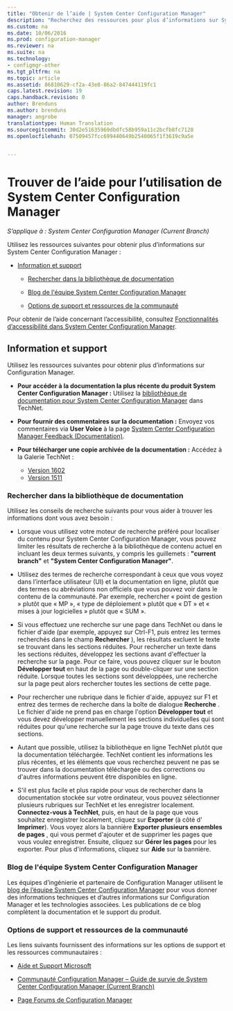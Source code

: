 ```yaml
---
title: "Obtenir de l’aide | System Center Configuration Manager"
description: "Recherchez des ressources pour plus d’informations sur System Center Configuration Manager."
ms.custom: na
ms.date: 10/06/2016
ms.prod: configuration-manager
ms.reviewer: na
ms.suite: na
ms.technology:
- configmgr-other
ms.tgt_pltfrm: na
ms.topic: article
ms.assetid: 86810629-cf2a-43e8-86a2-847444119fc1
caps.latest.revision: 19
caps.handback.revision: 0
author: Brenduns
ms.author: brenduns
manager: angrobe
translationtype: Human Translation
ms.sourcegitcommit: 30d2e51635969dbdfc58b959a11c2bcfb8fc7128
ms.openlocfilehash: 07509457fcc699440649b2540065f1f3619c9a5e


---
```

# <a name="find-help-for-using-system-center-configuration-manager"></a>Trouver de l’aide pour l’utilisation de System Center Configuration Manager

*S’applique à : System Center Configuration Manager (Current Branch)*

Utilisez les ressources suivantes pour obtenir plus d’informations sur System Center Configuration Manager :  

-   [Information et support](#bkmk_Info)  

    -   [Rechercher dans la bibliothèque de documentation](#BKMK_SearchTips)  

    -   [Blog de l'équipe System Center Configuration Manager](#BKMK_ProductGroupBlog)  

    -   [Options de support et ressources de la communauté](#BKMK_SupportOptions)

  Pour obtenir de l’aide concernant l’accessibilité, consultez [Fonctionnalités d’accessibilité dans System Center Configuration Manager](../../core/understand/accessibility-features.md).

##  <a name="a-namebkmkinfoa-information-and-support"></a><a name="bkmk_Info"></a> Information et support  
 Utilisez les ressources suivantes pour obtenir plus d’informations sur Configuration Manager.  

-   **Pour accéder à la documentation la plus récente du produit System Center Configuration Manager :** Utilisez la [bibliothèque de documentation pour System Center Configuration Manager](http://go.microsoft.com/fwlink/p/?LinkId=691974) dans TechNet.  

-   **Pour fournir des commentaires sur la documentation :** Envoyez vos commentaires via **User Voice** à la page [System Center Configuration Manager Feedback (Documentation)](https://configurationmanager.uservoice.com/forums/300492-ideas/category/112371-documentation).  

-   **Pour télécharger une copie archivée de la documentation :** Accédez à la Galerie TechNet :

    - [Version 1602](https://gallery.technet.microsoft.com/documentation-for-system-ea90eaf1)
    - [Version 1511](https://gallery.technet.microsoft.com/documentation-for-system-ea90eaf1)

###  <a name="a-namebkmksearchtipsa-search-the-documentation-library"></a><a name="BKMK_SearchTips"></a> Rechercher dans la bibliothèque de documentation  
 Utilisez les conseils de recherche suivants pour vous aider à trouver les informations dont vous avez besoin :  

-   Lorsque vous utilisez votre moteur de recherche préféré pour localiser du contenu pour System Center Configuration Manager, vous pouvez limiter les résultats de recherche à la bibliothèque de contenu actuel en incluant les deux termes suivants, y compris les guillemets : **"current branch"** et **"System Center Configuration Manager"**.  

-   Utilisez des termes de recherche correspondant à ceux que vous voyez dans l’interface utilisateur (UI) et la documentation en ligne, plutôt que des termes ou abréviations non officiels que vous pouvez voir dans le contenu de la communauté. Par exemple, rechercher « point de gestion » plutôt que « MP », « type de déploiement » plutôt que « DT » et « mises à jour logicielles » plutôt que « SUM ».  

-   Si vous effectuez une recherche sur une page dans TechNet ou dans le fichier d'aide (par exemple, appuyez sur Ctrl-F1, puis entrez les termes recherchés dans le champ **Rechercher** ), les résultats excluent le texte se trouvant dans les sections réduites. Pour rechercher un texte dans les sections réduites, développez les sections avant d'effectuer la recherche sur la page. Pour ce faire, vous pouvez cliquer sur le bouton **Développer tout** en haut de la page ou double-cliquer sur une section réduite. Lorsque toutes les sections sont développées, une recherche sur la page peut alors rechercher toutes les sections de cette page.  

-   Pour rechercher une rubrique dans le fichier d'aide, appuyez sur F1 et entrez des termes de recherche dans la boîte de dialogue **Recherche** . Le fichier d'aide ne prend pas en charge l'option **Développer tout** et vous devez développer manuellement les sections individuelles qui sont réduites pour qu'une recherche sur la page trouve du texte dans ces sections.  

-   Autant que possible, utilisez la bibliothèque en ligne TechNet plutôt que la documentation téléchargée. TechNet contient les informations les plus récentes, et les éléments que vous recherchez peuvent ne pas se trouver dans la documentation téléchargée ou des corrections ou d'autres informations peuvent être disponibles en ligne.  

-   S'il est plus facile et plus rapide pour vous de rechercher dans la documentation stockée sur votre ordinateur, vous pouvez sélectionner plusieurs rubriques sur TechNet et les enregistrer localement. **Connectez-vous à TechNet**, puis, en haut de la page que vous souhaitez enregistrer localement, cliquez sur **Exporter** (à côté d' **Imprimer**). Vous voyez alors la bannière **Exporter plusieurs ensembles de pages** , qui vous permet d'ajouter et de supprimer les pages que vous voulez enregistrer. Ensuite, cliquez sur **Gérer les pages** pour les exporter. Pour plus d'informations, cliquez sur **Aide** sur la bannière.  

###  <a name="a-namebkmkproductgroupbloga-the-system-center-configuration-manager-team-blog"></a><a name="BKMK_ProductGroupBlog"></a> Blog de l'équipe System Center Configuration Manager  
 Les équipes d’ingénierie et partenaire de Configuration Manager utilisent le [blog de l’équipe System Center Configuration Manager](http://go.microsoft.com/fwlink/?LinkId=191941) pour vous donner des informations techniques et d’autres informations sur Configuration Manager et les technologies associées. Les publications de ce blog complètent la documentation et le support du produit.  

###  <a name="a-namebkmksupportoptionsa-support-options-and-community-resources"></a><a name="BKMK_SupportOptions"></a> Options de support et ressources de la communauté  
 Les liens suivants fournissent des informations sur les options de support et les ressources communautaires :  

-   [Aide et Support Microsoft](http://go.microsoft.com/fwlink/?LinkId=243064)  

-   [Communauté Configuration Manager – Guide de survie de System Center Configuration Manager (Current Branch)](http://social.technet.microsoft.com/wiki/contents/articles/33035.system-center-configuration-manager-current-branch-survival-guide.aspx )  

-   [Page Forums de Configuration Manager](https://social.technet.microsoft.com/Forums/en-US/home?category=ConfigMgrCB)  



<!--HONumber=Nov16_HO1-->


